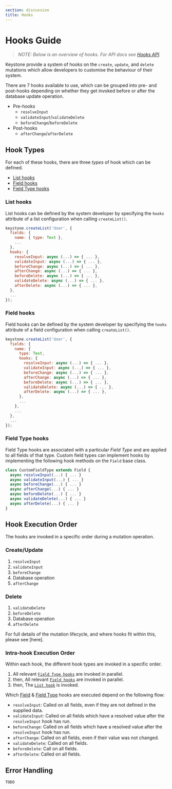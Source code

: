 ```yaml
---
section: discussion
title: Hooks
---
```


# Hooks Guide

> _NOTE: Below is an overview of hooks. For API docs see
> [Hooks API](../../api/hooks.md)._

Keystone provide a system of hooks on the `create`, `update`, and `delete` mutations which allow developers to customise the behaviour of their system.

There are 7 hooks available to use, which can be grouped into pre- and post-hooks depending on whether they get invoked before or after the database update operation.

- Pre-hooks
  - `resolveInput`
  - `validateInput`/`validateDelete`
  - `beforeChange`/`beforeDelete`
- Post-hooks
  - `afterChange`/`afterDelete`

## Hook Types

For each of these hooks, there are three _types_ of hook which can be defined.

- [List hooks](#list-hooks)
- [Field hooks](#field-hooks)
- [Field Type hooks](#field-type-hooks)

### List hooks

List hooks can be defined by the system developer by specifying the `hooks` attribute of a list configuration when calling `createList()`.

```js
keystone.createList('User', {
  fields: {
    name: { type: Text },
    ...
  },
  hooks: {
    resolveInput: async (...) => { ... },
    validateInput: async (...) => { ... },
    beforeChange: async (...) => { ... },
    afterChange: async (...) => { ... },
    beforeDelete: async (...) => { ... },
    validateDelete: async (...) => { ... },
    afterDelete: async (...) => { ... },
  },
  ...
});
```

### Field hooks

Field hooks can be defined by the system developer by specifying the `hooks` attribute of a field configuration when calling `createList()`.

```js
keystone.createList('User', {
  fields: {
    name: {
      type: Text,
      hooks: {
        resolveInput: async (...) => { ... },
        validateInput: async (...) => { ... },
        beforeChange: async (...) => { ... },
        afterChange: async (...) => { ... },
        beforeDelete: async (...) => { ... },
        validateDelete: async (...) => { ... },
        afterDelete: async (...) => { ... },
      },
      ...
    },
    ...
  },
  ...
});
```

### Field Type hooks

Field Type hooks are associated with a particular _Field Type_ and are applied to all fields of that type.
Custom field types can implement hooks by implementing the following hook methods on the `Field` base class.

```js
class CustomFieldType extends Field {
  async resolveInput(...) { ... }
  async validateInput(...) { ... }
  async beforeChange(...) { ... }
  async afterChange(...) { ... }
  async beforeDelete(...) { ... }
  async validateDelete(...) { ... }
  async afterDelete(...) { ... }
}
```

## Hook Execution Order

The hooks are invoked in a specific order during a mutation operation.

### Create/Update

1. `resolveInput`
2. `validateInput`
3. `beforeChange`
4. Database operation
5. `afterChange`

### Delete

1. `validateDelete`
2. `beforeDelete`
3. Database operation
4. `afterDelete`

For full details of the mutation lifecycle, and where hooks fit within this, please see [here].

### Intra-hook Execution Order

Within each hook, the different hook types are invoked in a specific order.

1. All relevant [`Field Type hooks`](#field-type-hooks) are invoked in parallel.
2. then, All relevant [`Field hooks`](#field-hooks) are invoked in parallel.
3. then, The [`List hook`](#list-hooks) is invoked.

Which [Field](#field-hooks) & [Field Type](#field-type-hooks) hooks are executed depend on the following flow:

- `resolveInput`: Called on all fields, even if they are not defined in the supplied data.
- `validateInput`: Called on all fields which have a resolved value after the `resolveInput` hook has run.
- `beforeChange`: Called on all fields which have a resolved value after the `resolveInput` hook has run.
- `afterChange`: Called on all fields, even if their value was not changed.
- `validateDelete`: Called on all fields.
- `beforeDelete`: Call on all fields.
- `afterDelete`: Called on all fields.

## Error Handling

```DOCS_TODO
TODO
```
